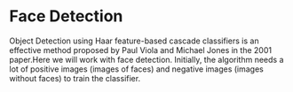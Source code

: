 # Face Detection 
Object Detection using Haar feature-based cascade classifiers is an effective method proposed by Paul Viola and Michael Jones in the 2001 paper.Here we will work with face detection. Initially, the algorithm needs a lot of positive images (images of faces) and negative images (images without faces) to train the classifier.

